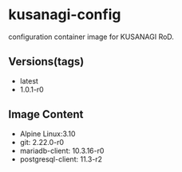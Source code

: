 # kusanagi-config

configuration container image for KUSANAGI RoD.

## Versions(tags)
- latest
- 1.0.1-r0

## Image Content
- Alpine Linux:3.10
- git: 2.22.0-r0
- mariadb-client: 10.3.16-r0
- postgresql-client: 11.3-r2

